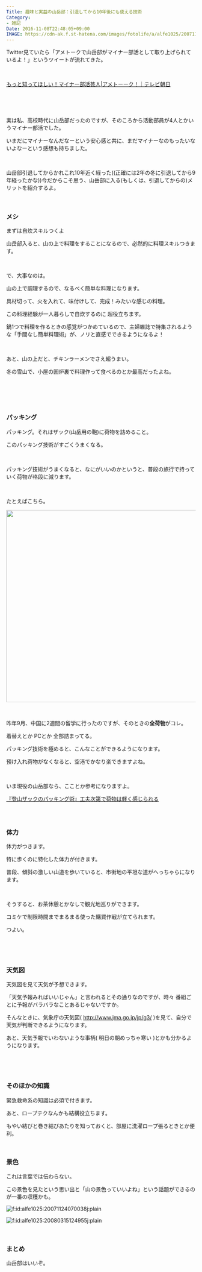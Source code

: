 ```yaml
---
Title: 趣味と実益の山岳部：引退してから10年後にも使える技術
Category:
- 雑記
Date: 2016-11-08T22:48:05+09:00
IMAGE: https://cdn-ak.f.st-hatena.com/images/fotolife/a/alfe1025/20071124/20071124070038.jpg
---
```


<p>Twitter見ていたら「アメトークで山岳部がマイナー部活として取り上げられているよ！」というツイートが流れてきた。</p>
<p> </p>
<p><a href="http://www.tv-asahi.co.jp/ametalk/backnumber/0634/">もっと知ってほしい！マイナー部活芸人|アメトーーク！｜テレビ朝日</a></p>
<p> </p>
<p> </p>
<p>実は私、高校時代に山岳部だったのですが、そのころから活動部員が4人とかいうマイナー部活でした。</p>
<p>いまだにマイナーなんだなーという安心感と共に、まだマイナーなのもったいないよなーという感想も持ちました。</p>
<p> </p>
<p>山岳部引退してからかれこれ10年近く経った((正確には2年の冬に引退してから9年経ったかな))今だからこそ思う、山岳部に入る(もしくは、引退してからの)メリットを紹介するよ。</p>
<p> </p>

### メシ

<p>まずは自炊スキルつくよ</p>
<p>山岳部入ると、山の上で料理をすることになるので、必然的に料理スキルつきます。</p>
<p> </p>
<p>で、大事なのは。</p>
<p>山の上で調理するので、なるべく簡単な料理になります。</p>
<p>具材切って、火を入れて、味付けして、完成！みたいな感じの料理。</p>
<p>この料理経験が一人暮らしで自炊するのに 超役立ちます。</p>
<p>鍋1つで料理を作るときの感覚がつかめているので、主婦雑誌で特集されるような「手間なし簡単料理術」が、ノリと直感でできるようになるよ！</p>
<p> </p>
<p>あと、山の上だと、チキンラーメンでさえ超うまい。</p>
<p>冬の雪山で、小屋の囲炉裏で料理作って食べるのとか最高だったよね。</p>
<p><img class="magnifiable" src="https://lh3.googleusercontent.com/-7jZQqWhsr-g/WCHOEK_u_dI/AAAAAAAAWBk/RQFkI-5b7eon-rWAWLH8tWWWioJMhUsewCKgB/s1024/08.JPG" alt="" /></p>
<p> </p>
<p> </p>

### パッキング

<p>パッキング。それはザック(山岳用の鞄)に荷物を詰めること。</p>
<p>このパッキング技術がすごくうまくなる。</p>
<p> </p>
<p>パッキング技術がうまくなると、なにがいいのかというと、普段の旅行で持っていく荷物が格段に減ります。</p>
<p> </p>
<p>たとえばこちら。</p>
<p><img class="magnifiable" src="https://lh3.googleusercontent.com/-iBWtdhESrk0/WCHPAT2RvKI/AAAAAAAAWBs/GOrPLFIgNiYFvVW8P1IZu2POiBubfPlJQCKgB/s1024/IMG_20150906_072902.jpg" alt="" width="510" /></p>
<p> </p>
<p>昨年9月、中国に2週間の留学に行ったのですが、そのときの<strong>全荷物</strong>がコレ。</p>
<p>着替えとか PCとか 全部詰まってる。</p>
<p>パッキング技術を極めると、こんなことができるようになります。</p>
<p>預け入れ荷物がなくなると、空港でかなり楽できますよね。</p>
<p> </p>
<p>いま現役の山岳部なら、こことか参考になりますよ。</p>
<p><a href="http://toolgear-superior.info/ultralight_packing.html">『登山ザックのパッキング術』工夫次第で荷物は軽く感じられる</a></p>

###  


### 体力

<p>体力がつきます。</p>
<p>特に歩くのに特化した体力が付きます。</p>
<p>普段、傾斜の激しい山道を歩いていると、市街地の平坦な道がへっちゃらになります。</p>
<p> </p>
<p>そうすると、お茶休憩とかなしで観光地巡りができます。</p>
<p>コミケで制限時間までまるまる使った購買作戦が立てられます。</p>
<p>つよい。</p>
<p> </p>
<p> </p>

### 天気図

<p>天気図を見て天気が予想できます。</p>
<p>「天気予報みればいいじゃん」と言われるとその通りなのですが、時々 番組ごとに予報がバラバラなことあるじゃないですか。</p>
<p>そんなときに、気象庁の天気図( <a href="http://www.jma.go.jp/jp/g3/">http://www.jma.go.jp/jp/g3/</a> )を見て、自分で天気が判断できるようになります。</p>
<p>あと、天気予報でいわないような事柄( 明日の朝めっちゃ寒い )とかも分かるようになります。</p>
<p> </p>
<p> </p>

### そのほかの知識

<p>緊急救命系の知識は必須で付きます。</p>
<p>あと、ロープテクなんかも結構役立ちます。</p>
<p>もやい結びと巻き結びあたりを知っておくと、部屋に洗濯ロープ張るときとか便利。</p>
<p> </p>

### 景色

<p>これは言葉では伝わらない。</p>
<p>この景色を見たという思い出と「山の景色っていいよね」という話題ができるのが一番の収穫かも。</p>
<p><img class="hatena-fotolife" title="f:id:alfe1025:20071124070038j:plain" src="https://cdn-ak.f.st-hatena.com/images/fotolife/a/alfe1025/20071124/20071124070038.jpg" alt="f:id:alfe1025:20071124070038j:plain" /></p>
<p><img class="hatena-fotolife" title="f:id:alfe1025:20080315124955j:plain" src="https://cdn-ak.f.st-hatena.com/images/fotolife/a/alfe1025/20080315/20080315124955.jpg" alt="f:id:alfe1025:20080315124955j:plain" /></p>
<p> </p>

### まとめ

<p>山岳部はいいぞ。</p>
<p> </p>
<p> </p>
